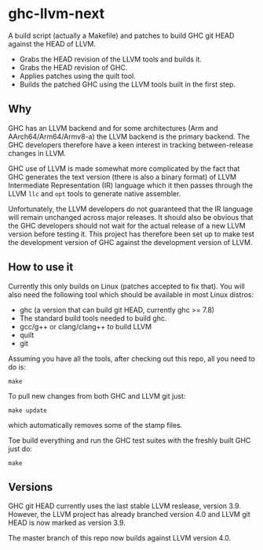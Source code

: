 # ghc-llvm-next

A build script (actually a Makefile) and patches to build GHC git HEAD against
the HEAD of LLVM.

* Grabs the HEAD revision of the LLVM tools and builds it.
* Grabs the HEAD revision of GHC.
* Applies patches using the quilt tool.
* Builds the patched GHC using the LLVM tools built in the first step.

## Why

GHC has an LLVM backend and for some architectures (Arm and
AArch64/Arm64/Armv8-a) the LLVM backend is the primary backend. The GHC
developers therefore have a keen interest in tracking between-release changes
in LLVM.

GHC use of LLVM is made somewhat more complicated by the fact that GHC generates
the text version (there is also a binary format) of LLVM Intermediate
Representation (IR) language which it then passes through the LLVM `llc` and
`opt` tools to generate native assembler.

Unfortunately, the LLVM developers do not guaranteed that the IR language will
remain unchanged across major releases. It should also be obvious that the GHC
developers should not wait for the actual release of a new LLVM version before
testing it. This project has therefore been set up to make test the development
version of GHC against the development version of LLVM.

## How to use it

Currently this only builds on Linux (patches accepted to fix that). You will
also need the following tool which should be available in most Linux distros:

* ghc (a version that can build git HEAD, currently ghc >= 7.8)
* The standard build tools needed to build ghc.
* gcc/g++ or clang/clang++ to build LLVM
* quilt
* git

Assuming you have all the tools, after checking out this repo, all you need to
do is:

    make

To pull new changes from both GHC and LLVM git just:

    make update

which automatically removes some of the stamp files.

Toe build everything and run the GHC test suites with the freshly built GHC
just do:

    make

## Versions

GHC git HEAD currently uses the last stable LLVM reslease, version 3.9. However,
the LLVM project has already branched version 4.0 and LLVM git HEAD is now
marked as version 3.9.

The master branch of this repo now builds against LLVM version 4.0.
